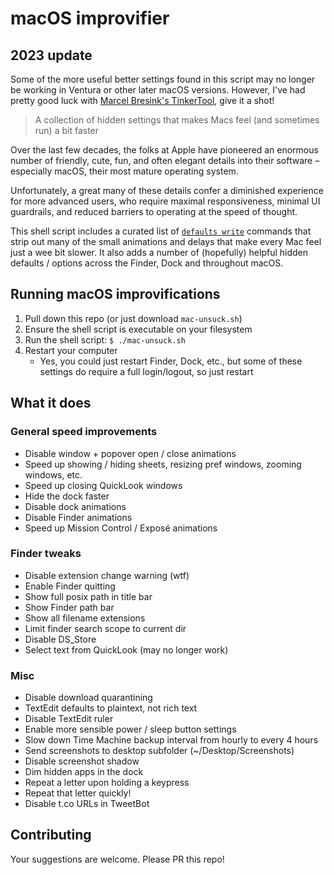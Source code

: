 # macOS improvifier

## 2023 update

Some of the more useful better settings found in this script may no longer be working in Ventura or other later macOS versions. However, I've had pretty good luck with [Marcel Bresink's TinkerTool](https://www.bresink.com/osx/TinkerTool.html), give it a shot!


> A collection of hidden settings that makes Macs feel (and sometimes run) a bit faster

Over the last few decades, the folks at Apple have pioneered an enormous number of friendly, cute, fun, and often elegant details into their software – especially macOS, their most mature operating system.

Unfortunately, a great many of these details confer a diminished experience for more advanced users, who require maximal responsiveness, minimal UI guardrails, and reduced barriers to operating at the speed of thought.

This shell script includes a curated list of [`defaults write`](https://ss64.com/osx/defaults.html) commands that strip out many of the small animations and delays that make every Mac feel just a wee bit slower. It also adds a number of (hopefully) helpful hidden defaults / options across the Finder, Dock and throughout macOS.


## Running macOS improvifications

1. Pull down this repo (or just download `mac-unsuck.sh`)
2. Ensure the shell script is executable on your filesystem
3. Run the shell script: `$ ./mac-unsuck.sh`
4. Restart your computer
   - Yes, you could just restart Finder, Dock, etc., but some of these settings do require a full login/logout, so just restart


## What it does

### General speed improvements
- Disable window + popover open / close animations
- Speed up showing / hiding sheets, resizing pref windows, zooming windows, etc.
- Speed up closing QuickLook windows
- Hide the dock faster
- Disable dock animations
- Disable Finder animations
- Speed up Mission Control / Exposé animations

### Finder tweaks
- Disable extension change warning (wtf)
- Enable Finder quitting
- Show full posix path in title bar
- Show Finder path bar
- Show all filename extensions
- Limit finder search scope to current dir
- Disable DS_Store
- Select text from QuickLook (may no longer work)

### Misc
- Disable download quarantining
- TextEdit defaults to plaintext, not rich text
- Disable TextEdit ruler
- Enable more sensible power / sleep button settings
- Slow down Time Machine backup interval from hourly to every 4 hours
- Send screenshots to desktop subfolder (~/Desktop/Screenshots)
- Disable screenshot shadow
- Dim hidden apps in the dock
- Repeat a letter upon holding a keypress
- Repeat that letter quickly!
- Disable t.co URLs in TweetBot


## Contributing

Your suggestions are welcome. Please PR this repo!
